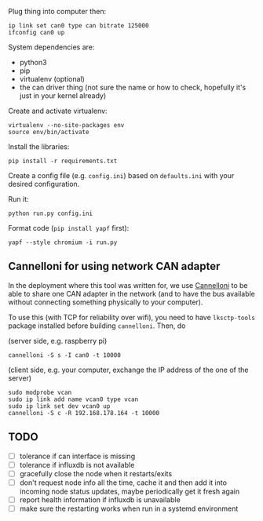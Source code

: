 Plug thing into computer then:

```
ip link set can0 type can bitrate 125000
ifconfig can0 up
```

System dependencies are:
* python3
* pip
* virtualenv (optional)
* the can driver thing (not sure the name or how to check, hopefully it's just in your kernel already)

Create and activate virtualenv:

```
virtualenv --no-site-packages env
source env/bin/activate
```

Install the libraries:

```
pip install -r requirements.txt
```

Create a config file (e.g. `config.ini`) based on `defaults.ini` with your desired configuration.

Run it:

```
python run.py config.ini 
```

Format code (`pip install yapf` first):

```
yapf --style chromium -i run.py
```

## Cannelloni for using network CAN adapter

In the deployment where this tool was written for, we use [Cannelloni](https://github.com/mguentner/cannelloni) to be able to share one CAN adapter in the network (and to have the bus available without connecting something physically to your computer).

To use this (with TCP for reliability over wifi), you need to have `lksctp-tools` package installed before building `cannelloni`. Then, do

(server side, e.g. raspberry pi)
```
cannelloni -S s -I can0 -t 10000
```

(client side, e.g. your computer, exchange the IP address of the one of the server)
```
sudo modprobe vcan
sudo ip link add name vcan0 type vcan
sudo ip link set dev vcan0 up
cannelloni -S c -R 192.168.178.164 -t 10000
```

## TODO

- [ ] tolerance if can interface is missing
- [ ] tolerance if influxdb is not available
- [ ] gracefully close the node when it restarts/exits
- [ ] don't request node info all the time, cache it and then add it into incoming node status updates, maybe periodically get it fresh again
- [ ] report health information if influxdb is unavailable
- [ ] make sure the restarting works when run in a systemd environment
